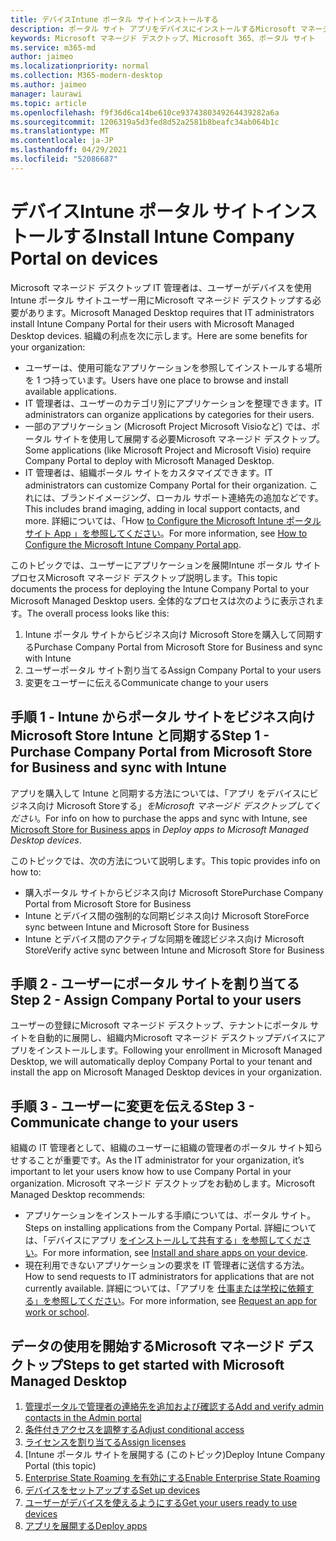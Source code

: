 ```yaml
---
title: デバイスIntune ポータル サイトインストールする
description: ポータル サイト アプリをデバイスにインストールするMicrosoft マネージド デスクトップ情報
keywords: Microsoft マネージド デスクトップ、Microsoft 365、ポータル サイト
ms.service: m365-md
author: jaimeo
ms.localizationpriority: normal
ms.collection: M365-modern-desktop
ms.author: jaimeo
manager: laurawi
ms.topic: article
ms.openlocfilehash: f9f36d6ca14be610ce9374380349264439282a6a
ms.sourcegitcommit: 1206319a5d3fed8d52a2581b8beafc34ab064b1c
ms.translationtype: MT
ms.contentlocale: ja-JP
ms.lasthandoff: 04/29/2021
ms.locfileid: "52086687"
---
```

# <a name="install-intune-company-portal-on-devices"></a><span data-ttu-id="cba84-104">デバイスIntune ポータル サイトインストールする</span><span class="sxs-lookup"><span data-stu-id="cba84-104">Install Intune Company Portal on devices</span></span>

<span data-ttu-id="cba84-105">Microsoft マネージド デスクトップ IT 管理者は、ユーザーがデバイスを使用Intune ポータル サイトユーザー用にMicrosoft マネージド デスクトップする必要があります。</span><span class="sxs-lookup"><span data-stu-id="cba84-105">Microsoft Managed Desktop requires that IT administrators install Intune Company Portal for their users with Microsoft Managed Desktop devices.</span></span> <span data-ttu-id="cba84-106">組織の利点を次に示します。</span><span class="sxs-lookup"><span data-stu-id="cba84-106">Here are some benefits for your organization:</span></span>
- <span data-ttu-id="cba84-107">ユーザーは、使用可能なアプリケーションを参照してインストールする場所を 1 つ持っています。</span><span class="sxs-lookup"><span data-stu-id="cba84-107">Users have one place to browse and install available applications.</span></span> 
- <span data-ttu-id="cba84-108">IT 管理者は、ユーザーのカテゴリ別にアプリケーションを整理できます。</span><span class="sxs-lookup"><span data-stu-id="cba84-108">IT administrators can organize applications by categories for their users.</span></span>  
- <span data-ttu-id="cba84-109">一部のアプリケーション (Microsoft Project Microsoft Visioなど) では、ポータル サイトを使用して展開する必要Microsoft マネージド デスクトップ。</span><span class="sxs-lookup"><span data-stu-id="cba84-109">Some applications (like Microsoft Project and Microsoft Visio) require Company Portal to deploy with Microsoft Managed Desktop.</span></span>
- <span data-ttu-id="cba84-110">IT 管理者は、組織ポータル サイトをカスタマイズできます。</span><span class="sxs-lookup"><span data-stu-id="cba84-110">IT administrators can customize Company Portal for their organization.</span></span> <span data-ttu-id="cba84-111">これには、ブランドイメージング、ローカル サポート連絡先の追加などです。</span><span class="sxs-lookup"><span data-stu-id="cba84-111">This includes brand imaging, adding in local support contacts, and more.</span></span> <span data-ttu-id="cba84-112">詳細については、「How [to Configure the Microsoft Intune ポータル サイト App 」を参照してください](/intune/company-portal-app)。</span><span class="sxs-lookup"><span data-stu-id="cba84-112">For more information, see [How to Configure the Microsoft Intune Company Portal app](/intune/company-portal-app).</span></span>   

<span data-ttu-id="cba84-113">このトピックでは、ユーザーにアプリケーションを展開Intune ポータル サイトプロセスMicrosoft マネージド デスクトップ説明します。</span><span class="sxs-lookup"><span data-stu-id="cba84-113">This topic documents the process for deploying the Intune Company Portal to your Microsoft Managed Desktop users.</span></span> <span data-ttu-id="cba84-114">全体的なプロセスは次のように表示されます。</span><span class="sxs-lookup"><span data-stu-id="cba84-114">The overall process looks like this:</span></span>
1. <span data-ttu-id="cba84-115">Intune ポータル サイトからビジネス向け Microsoft Storeを購入して同期する</span><span class="sxs-lookup"><span data-stu-id="cba84-115">Purchase Company Portal from Microsoft Store for Business and sync with Intune</span></span>
2. <span data-ttu-id="cba84-116">ユーザーポータル サイト割り当てる</span><span class="sxs-lookup"><span data-stu-id="cba84-116">Assign Company Portal to your users</span></span>
3. <span data-ttu-id="cba84-117">変更をユーザーに伝える</span><span class="sxs-lookup"><span data-stu-id="cba84-117">Communicate change to your users</span></span>

## <a name="step-1---purchase-company-portal-from-microsoft-store-for-business-and-sync-with-intune"></a><span data-ttu-id="cba84-118">手順 1 - Intune からポータル サイトをビジネス向け Microsoft Store Intune と同期する</span><span class="sxs-lookup"><span data-stu-id="cba84-118">Step 1 - Purchase Company Portal from Microsoft Store for Business and sync with Intune</span></span>
<span data-ttu-id="cba84-119">アプリを購入して Intune と同期する方法については、「アプリ [](deploy-apps.md#msfb-apps)をデバイスにビジネス向け Microsoft Storeする」*をMicrosoft マネージド デスクトップしてください*。</span><span class="sxs-lookup"><span data-stu-id="cba84-119">For info on how to purchase the apps and sync with Intune, see [Microsoft Store for Business apps](deploy-apps.md#msfb-apps) in *Deploy apps to Microsoft Managed Desktop devices*.</span></span>

<span data-ttu-id="cba84-120">このトピックでは、次の方法について説明します。</span><span class="sxs-lookup"><span data-stu-id="cba84-120">This topic provides info on how to:</span></span> 
- <span data-ttu-id="cba84-121">購入ポータル サイトからビジネス向け Microsoft Store</span><span class="sxs-lookup"><span data-stu-id="cba84-121">Purchase Company Portal from Microsoft Store for Business</span></span> 
- <span data-ttu-id="cba84-122">Intune とデバイス間の強制的な同期ビジネス向け Microsoft Store</span><span class="sxs-lookup"><span data-stu-id="cba84-122">Force sync between Intune and Microsoft Store for Business</span></span>
- <span data-ttu-id="cba84-123">Intune とデバイス間のアクティブな同期を確認ビジネス向け Microsoft Store</span><span class="sxs-lookup"><span data-stu-id="cba84-123">Verify active sync between Intune and Microsoft Store for Business</span></span> 

## <a name="step-2---assign-company-portal-to-your-users"></a><span data-ttu-id="cba84-124">手順 2 - ユーザーにポータル サイトを割り当てる</span><span class="sxs-lookup"><span data-stu-id="cba84-124">Step 2 - Assign Company Portal to your users</span></span>
<span data-ttu-id="cba84-125">ユーザーの登録にMicrosoft マネージド デスクトップ、テナントにポータル サイトを自動的に展開し、組織内Microsoft マネージド デスクトップデバイスにアプリをインストールします。</span><span class="sxs-lookup"><span data-stu-id="cba84-125">Following your enrollment in Microsoft Managed Desktop, we will automatically deploy Company Portal to your tenant and install the app on Microsoft Managed Desktop devices in your organization.</span></span>

## <a name="step-3---communicate-change-to-your-users"></a><span data-ttu-id="cba84-126">手順 3 - ユーザーに変更を伝える</span><span class="sxs-lookup"><span data-stu-id="cba84-126">Step 3 - Communicate change to your users</span></span>
<span data-ttu-id="cba84-127">組織の IT 管理者として、組織のユーザーに組織の管理者のポータル サイト知らせすることが重要です。</span><span class="sxs-lookup"><span data-stu-id="cba84-127">As the IT administrator for your organization, it’s important to let your users know how to use Company Portal in your organization.</span></span> <span data-ttu-id="cba84-128">Microsoft マネージド デスクトップをお勧めします。</span><span class="sxs-lookup"><span data-stu-id="cba84-128">Microsoft Managed Desktop recommends:</span></span>
- <span data-ttu-id="cba84-129">アプリケーションをインストールする手順については、ポータル サイト。</span><span class="sxs-lookup"><span data-stu-id="cba84-129">Steps on installing applications from the Company Portal.</span></span> <span data-ttu-id="cba84-130">詳細については、「デバイスにアプリ [をインストールして共有する」を参照してください](/intune-user-help/install-apps-cpapp-windows)。</span><span class="sxs-lookup"><span data-stu-id="cba84-130">For more information, see [Install and share apps on your device](/intune-user-help/install-apps-cpapp-windows).</span></span>
- <span data-ttu-id="cba84-131">現在利用できないアプリケーションの要求を IT 管理者に送信する方法。</span><span class="sxs-lookup"><span data-stu-id="cba84-131">How to send requests to IT administrators for applications that are not currently available.</span></span> <span data-ttu-id="cba84-132">詳細については、「アプリを [仕事または学校に依頼する」を参照してください](/intune-user-help/install-apps-cpapp-windows#request-an-app-for-work-or-school)。</span><span class="sxs-lookup"><span data-stu-id="cba84-132">For more information, see [Request an app for work or school](/intune-user-help/install-apps-cpapp-windows#request-an-app-for-work-or-school).</span></span>  

## <a name="steps-to-get-started-with-microsoft-managed-desktop"></a><span data-ttu-id="cba84-133">データの使用を開始するMicrosoft マネージド デスクトップ</span><span class="sxs-lookup"><span data-stu-id="cba84-133">Steps to get started with Microsoft Managed Desktop</span></span>

1. [<span data-ttu-id="cba84-134">管理ポータルで管理者の連絡先を追加および確認する</span><span class="sxs-lookup"><span data-stu-id="cba84-134">Add and verify admin contacts in the Admin portal</span></span>](add-admin-contacts.md)
2. [<span data-ttu-id="cba84-135">条件付きアクセスを調整する</span><span class="sxs-lookup"><span data-stu-id="cba84-135">Adjust conditional access</span></span>](conditional-access.md)
3. [<span data-ttu-id="cba84-136">ライセンスを割り当てる</span><span class="sxs-lookup"><span data-stu-id="cba84-136">Assign licenses</span></span>](assign-licenses.md)
4. <span data-ttu-id="cba84-137">[Intune ポータル サイトを展開する (このトピック)</span><span class="sxs-lookup"><span data-stu-id="cba84-137">Deploy Intune Company Portal (this topic)</span></span>
5. [<span data-ttu-id="cba84-138">Enterprise State Roaming を有効にする</span><span class="sxs-lookup"><span data-stu-id="cba84-138">Enable Enterprise State Roaming</span></span>](enterprise-state-roaming.md)
6. [<span data-ttu-id="cba84-139">デバイスをセットアップする</span><span class="sxs-lookup"><span data-stu-id="cba84-139">Set up devices</span></span>](set-up-devices.md)
7. [<span data-ttu-id="cba84-140">ユーザーがデバイスを使えるようにする</span><span class="sxs-lookup"><span data-stu-id="cba84-140">Get your users ready to use devices</span></span>](get-started-devices.md)
8. [<span data-ttu-id="cba84-141">アプリを展開する</span><span class="sxs-lookup"><span data-stu-id="cba84-141">Deploy apps</span></span>](deploy-apps.md)
